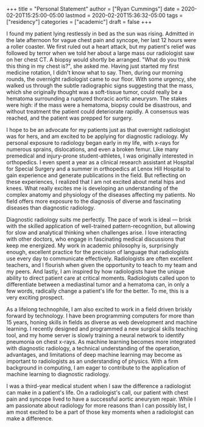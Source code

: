 +++
title = "Personal Statement"
author = ["Ryan Cummings"]
date = 2020-02-20T15:25:00-05:00
lastmod = 2020-02-20T15:36:32-05:00
tags = ["residency"]
categories = ["academic"]
draft = false
+++

I found my patient lying restlessly in bed as the sun was rising. Admitted in the late afternoon for vague chest pain and syncope, her last 12 hours were a roller coaster. We first ruled out a heart attack, but my patient's relief was followed by terror when we told her about a large mass our radiologist saw on her chest CT. A biopsy would shortly be arranged. "What do you think this thing in my chest is?", she asked me. Having just started my first medicine rotation, I didn't know what to say. Then, during our morning rounds, the overnight radiologist came to our floor. With some urgency, she walked us through the subtle radiographic signs suggesting that the mass, which she originally thought was a soft-tissue tumor, could really be a hematoma surrounding a ruptured thoracic aortic aneurysm. The stakes were high: if the mass were a hematoma, biopsy could be disastrous, and without treatment the patient could deteriorate rapidly. A consensus was reached, and the patient was prepped for surgery.

I hope to be an advocate for my patients just as that overnight radiologist was for hers, and am excited to be applying for diagnostic radiology. My personal exposure to radiology began early in my life, with x-rays for numerous sprains, dislocations, and even a broken femur. Like many premedical and injury-prone student-athletes, I was originally interested in orthopedics. I even spent a year as a clinical research assistant at Hospital for Special Surgery and a summer in orthopedics at Lenox Hill Hospital to gain experience and generate publications in the field. But reflecting on these experiences, I realized that I am not excited about metal hips and knees. What really excites me is developing an understanding of the complex anatomy and physiology of the diseases affecting my patients. No field offers more exposure to the diagnosis of diverse and fascinating diseases than diagnostic radiology.

Diagnostic radiology suits me perfectly. The pace of work is ideal — brisk with the skilled application of well-trained pattern-recognition, but allowing for slow and analytical thinking when challenges arise. I love interacting with other doctors, who engage in fascinating medical discussions that keep me energized. My work in academic philosophy is, surprisingly enough, excellent practice for the precision of language that radiologists use every day to communicate effectively. Radiologists are often excellent teachers, and I flourish when given the opportunity to teach to my team and my peers. And lastly, I am inspired by how radiologists have the unique ability to direct patient care at critical moments. Radiologists called upon to differentiate between a mediastinal tumor and a hematoma can, in only a few words, radically change a patient's life for the better. To me, this is a very exciting prospect.

As a lifelong technophile, I am also excited to work in a field driven briskly forward by technology. I have been programming computers for more than 15 years, honing skills in fields as diverse as web development and machine learning. I recently designed and programmed a new surgical skills teaching tool, and my home server is slowly training a neural network to identify pneumonia on chest x-rays. As machine learning becomes more integrated with diagnostic radiology, a technical understanding of the operation, advantages, and limitations of deep machine learning may become as important to radiologists as an understanding of physics. With a firm background in computing, I am eager to contribute to the application of machine learning to diagnostic radiology.

I was a third-year medical student when I saw the difference a radiologist can make in a patient's life. On a radiologist's call, our patient with chest pain and syncope lived to have a successful aortic aneurysm repair. While I am passionate about radiology for more reasons than I can possibly list, I am most excited to be a part of those key moments when a radiologist can make a difference.
